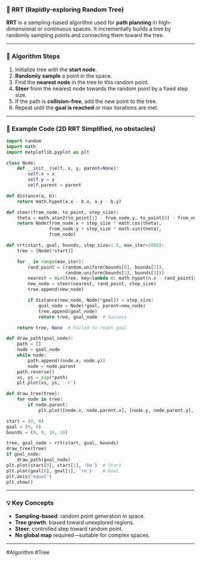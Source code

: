 ### 🔹 RRT (Rapidly-exploring Random Tree)

**RRT** is a sampling-based algorithm used for **path planning** in high-dimensional or continuous spaces. It incrementally builds a tree by randomly sampling points and connecting them toward the tree.

---

### 🔸 Algorithm Steps

1. Initialize tree with the **start node**.
2. **Randomly sample** a point in the space.
3. Find the **nearest node** in the tree to this random point.
4. **Steer** from the nearest node towards the random point by a fixed step size.
5. If the path is **collision-free**, add the new point to the tree.
6. Repeat until the **goal is reached** or max iterations are met.

---

### 🔹 Example Code (2D RRT Simplified, no obstacles)

```python
import random
import math
import matplotlib.pyplot as plt

class Node:
    def __init__(self, x, y, parent=None):
        self.x = x
        self.y = y
        self.parent = parent

def distance(a, b):
    return math.hypot(a.x - b.x, a.y - b.y)

def steer(from_node, to_point, step_size):
    theta = math.atan2(to_point[1] - from_node.y, to_point[0] - from_node.x)
    return Node(from_node.x + step_size * math.cos(theta),
                from_node.y + step_size * math.sin(theta),
                from_node)

def rrt(start, goal, bounds, step_size=1.0, max_iter=1000):
    tree = [Node(*start)]

    for _ in range(max_iter):
        rand_point = (random.uniform(bounds[0], bounds[2]),
                      random.uniform(bounds[1], bounds[3]))
        nearest = min(tree, key=lambda n: math.hypot(n.x - rand_point[0], n.y - rand_point[1]))
        new_node = steer(nearest, rand_point, step_size)
        tree.append(new_node)

        if distance(new_node, Node(*goal)) < step_size:
            goal_node = Node(*goal, parent=new_node)
            tree.append(goal_node)
            return tree, goal_node  # Success

    return tree, None  # Failed to reach goal

def draw_path(goal_node):
    path = []
    node = goal_node
    while node:
        path.append((node.x, node.y))
        node = node.parent
    path.reverse()
    xs, ys = zip(*path)
    plt.plot(xs, ys, '-r')

def draw_tree(tree):
    for node in tree:
        if node.parent:
            plt.plot([node.x, node.parent.x], [node.y, node.parent.y], '-g')

start = (0, 0)
goal = (9, 9)
bounds = (0, 0, 10, 10)

tree, goal_node = rrt(start, goal, bounds)
draw_tree(tree)
if goal_node:
    draw_path(goal_node)
plt.plot(start[0], start[1], 'bo')  # Start
plt.plot(goal[0], goal[1], 'ro')    # Goal
plt.axis("equal")
plt.show()
```

---

### 💡 Key Concepts

* **Sampling-based**: random point generation in space.
* **Tree growth**: biased toward unexplored regions.
* **Steer**: controlled step toward random point.
* **No global map** required—suitable for complex spaces.
---
#Algorithm #Tree